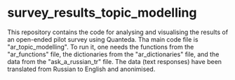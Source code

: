 # survey_results_topic_modelling

This repository contains the code for analysing and visualising the results of an open-ended pilot survey using Quanteda.
Tha main code file is "ar_topic_modelling". To run it, one needs the functions from the "ar_functions" file, the dictionaries from the "ar_dictionaries" file, and the data from the "ask_a_russian_tr" file.
The data (text responses) have been translated from Russian to English and anonimised.
